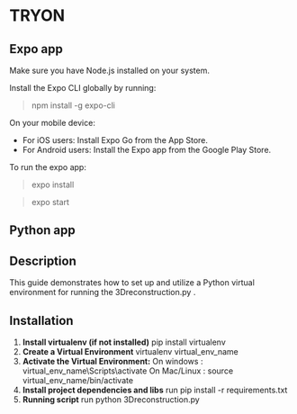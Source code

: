 # TRYON
## Expo app
Make sure you have Node.js installed on your system.


Install the Expo CLI globally by running:

> npm install -g expo-cli

On your mobile device:
- For iOS users: Install Expo Go from the App Store.
- For Android users: Install the Expo app from the Google Play Store.

  
To run the expo app: 

> expo install

> expo start

    
## Python app    
## Description
This guide demonstrates how to set up and utilize a Python virtual environment for running the 3Dreconstruction.py .

## Installation
1. **Install virtualenv (if not installed)**
   pip install virtualenv
2. **Create a Virtual Environment**
    virtualenv virtual_env_name
3. **Activate the Virtual Environment:**
    On windows : virtual_env_name\Scripts\activate
    On Mac/Linux : source virtual_env_name/bin/activate
4. **Install project dependencies and libs**
    run pip install -r requirements.txt
5. **Running script**
    run python 3Dreconstruction.py
